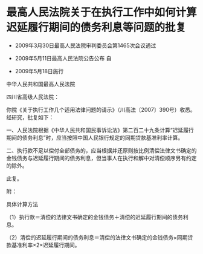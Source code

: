# 最高人民法院关于在执行工作中如何计算迟延履行期间的债务利息等问题的批复

- 2009年3月30日最高人民法院审判委员会第1465次会议通过

- 2009年5月11日最高人民法院公告公布 自

- 2009年5月18日施行

<!-- INFO END -->

中华人民共和国最高人民法院

四川省高级人民法院：

你院《关于执行工作几个适用法律问题的请示》（川高法〔2007〕390号）收悉。经研究，批复如下：

一、人民法院根据《中华人民共和国民事诉讼法》第二百二十九条计算“迟延履行期间的债务利息”时，应当按照中国人民银行规定的同期贷款基准利率计算。

二、执行款不足以偿付全部债务的，应当根据并还原则按比例清偿法律文书确定的金钱债务与迟延履行期间的债务利息，但当事人在执行和解中对清偿顺序另有约定的除外。

此复。

附：

具体计算方法

（1）执行款＝清偿的法律文书确定的金钱债务＋清偿的迟延履行期间的债务利息。

（2）清偿的迟延履行期间的债务利息＝清偿的法律文书确定的金钱债务×同期贷款基准利率×2×迟延履行期间。
